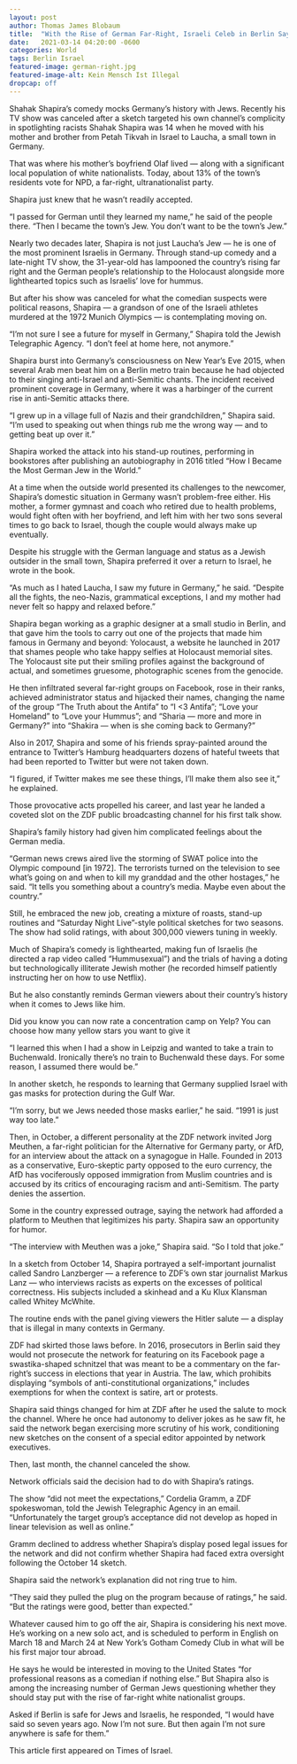 ```yaml
---
layout: post
author: Thomas James Blobaum 
title:  "With the Rise of German Far-Right, Israeli Celeb in Berlin Say it’s Time to Go"
date:   2021-03-14 04:20:00 -0600
categories: World
tags: Berlin Israel
featured-image: german-right.jpg
featured-image-alt: Kein Mensch Ist Illegal
dropcap: off 
---
```

Shahak Shapira’s comedy mocks Germany’s history with Jews. Recently his TV show was canceled after a sketch targeted his own channel’s complicity in spotlighting racists
Shahak Shapira was 14 when he moved with his mother and brother from Petah Tikvah in Israel to Laucha, a small town in Germany.

That was where his mother’s boyfriend Olaf lived — along with a significant local population of white nationalists. Today, about 13% of the town’s residents vote for NPD, a far-right, ultranationalist party.

Shapira just knew that he wasn’t readily accepted.

“I passed for German until they learned my name,” he said of the people there. “Then I became the town’s Jew. You don’t want to be the town’s Jew.”

Nearly two decades later, Shapira is not just Laucha’s Jew — he is one of the most prominent Israelis in Germany. Through stand-up comedy and a late-night TV show, the 31-year-old has lampooned the country’s rising far right and the German people’s relationship to the Holocaust alongside more lighthearted topics such as Israelis’ love for hummus.

But after his show was canceled for what the comedian suspects were political reasons, Shapira — a grandson of one of the Israeli athletes murdered at the 1972 Munich Olympics — is contemplating moving on.

“I’m not sure I see a future for myself in Germany,” Shapira told the Jewish Telegraphic Agency. “I don’t feel at home here, not anymore.”

Shapira burst into Germany’s consciousness on New Year’s Eve 2015, when several Arab men beat him on a Berlin metro train because he had objected to their singing anti-Israel and anti-Semitic chants. The incident received prominent coverage in Germany, where it was a harbinger of the current rise in anti-Semitic attacks there.

“I grew up in a village full of Nazis and their grandchildren,” Shapira said. “I’m used to speaking out when things rub me the wrong way — and to getting beat up over it.”

Shapira worked the attack into his stand-up routines, performing in bookstores after publishing an autobiography in 2016 titled “How I Became the Most German Jew in the World.”

At a time when the outside world presented its challenges to the newcomer, Shapira’s domestic situation in Germany wasn’t problem-free either. His mother, a former gymnast and coach who retired due to health problems, would fight often with her boyfriend, and left him with her two sons several times to go back to Israel, though the couple would always make up eventually.

Despite his struggle with the German language and status as a Jewish outsider in the small town, Shapira preferred it over a return to Israel, he wrote in the book.

“As much as I hated Laucha, I saw my future in Germany,” he said. “Despite all the fights, the neo-Nazis, grammatical exceptions, I and my mother had never felt so happy and relaxed before.”

Shapira began working as a graphic designer at a small studio in Berlin, and that gave him the tools to carry out one of the projects that made him famous in Germany and beyond: Yolocaust, a website he launched in 2017 that shames people who take happy selfies at Holocaust memorial sites. The Yolocaust site put their smiling profiles against the background of actual, and sometimes gruesome, photographic scenes from the genocide.

He then infiltrated several far-right groups on Facebook, rose in their ranks, achieved administrator status and hijacked their names, changing the name of the group “The Truth about the Antifa” to “I <3 Antifa”; “Love your Homeland” to “Love your Hummus”; and “Sharia — more and more in Germany?” into “Shakira — when is she coming back to Germany?”

Also in 2017, Shapira and some of his friends spray-painted around the entrance to Twitter’s Hamburg headquarters dozens of hateful tweets that had been reported to Twitter but were not taken down.

“I figured, if Twitter makes me see these things, I’ll make them also see it,” he explained.

Those provocative acts propelled his career, and last year he landed a coveted slot on the ZDF public broadcasting channel for his first talk show.

Shapira’s family history had given him complicated feelings about the German media.

“German news crews aired live the storming of SWAT police into the Olympic compound [in 1972]. The terrorists turned on the television to see what’s going on and when to kill my granddad and the other hostages,” he said. “It tells you something about a country’s media. Maybe even about the country.”

Still, he embraced the new job, creating a mixture of roasts, stand-up routines and “Saturday Night Live”-style political sketches for two seasons. The show had solid ratings, with about 300,000 viewers tuning in weekly.

Much of Shapira’s comedy is lighthearted, making fun of Israelis (he directed a rap video called “Hummusexual”) and the trials of having a doting but technologically illiterate Jewish mother (he recorded himself patiently instructing her on how to use Netflix).

But he also constantly reminds German viewers about their country’s history when it comes to Jews like him.

Did you know you can now rate a concentration camp on Yelp? You can choose how many yellow stars you want to give it

“I learned this when I had a show in Leipzig and wanted to take a train to Buchenwald. Ironically there’s no train to Buchenwald these days. For some reason, I assumed there would be.”

In another sketch, he responds to learning that Germany supplied Israel with gas masks for protection during the Gulf War.

“I’m sorry, but we Jews needed those masks earlier,” he said. “1991 is just way too late.”

Then, in October, a different personality at the ZDF network invited Jorg Meuthen, a far-right politician for the Alternative for Germany party, or AfD, for an interview about the attack on a synagogue in Halle. Founded in 2013 as a conservative, Euro-skeptic party opposed to the euro currency, the AfD has vociferously opposed immigration from Muslim countries and is accused by its critics of encouraging racism and anti-Semitism. The party denies the assertion.

Some in the country expressed outrage, saying the network had afforded a platform to Meuthen that legitimizes his party. Shapira saw an opportunity for humor.

“The interview with Meuthen was a joke,” Shapira said. “So I told that joke.”

In a sketch from October 14, Shapira portrayed a self-important journalist called Sandro Lanzberger — a reference to ZDF’s own star journalist Markus Lanz — who interviews racists as experts on the excesses of political correctness. His subjects included a skinhead and a Ku Klux Klansman called Whitey McWhite.

The routine ends with the panel giving viewers the Hitler salute — a display that is illegal in many contexts in Germany.

ZDF had skirted those laws before. In 2016, prosecutors in Berlin said they would not prosecute the network for featuring on its Facebook page a swastika-shaped schnitzel that was meant to be a commentary on the far-right’s success in elections that year in Austria. The law, which prohibits displaying “symbols of anti-constitutional organizations,” includes exemptions for when the context is satire, art or protests.

Shapira said things changed for him at ZDF after he used the salute to mock the channel. Where he once had autonomy to deliver jokes as he saw fit, he said the network began exercising more scrutiny of his work, conditioning new sketches on the consent of a special editor appointed by network executives.

Then, last month, the channel canceled the show.

Network officials said the decision had to do with Shapira’s ratings.

The show “did not meet the expectations,” Cordelia Gramm, a ZDF spokeswoman, told the Jewish Telegraphic Agency in an email. “Unfortunately the target group’s acceptance did not develop as hoped in linear television as well as online.”

Gramm declined to address whether Shapira’s display posed legal issues for the network and did not confirm whether Shapira had faced extra oversight following the October 14 sketch.

Shapira said the network’s explanation did not ring true to him.

“They said they pulled the plug on the program because of ratings,” he said. “But the ratings were good, better than expected.”

Whatever caused him to go off the air, Shapira is considering his next move. He’s working on a new solo act, and is scheduled to perform in English on March 18 and March 24 at New York’s Gotham Comedy Club in what will be his first major tour abroad.

He says he would be interested in moving to the United States “for professional reasons as a comedian if nothing else.” But Shapira also is among the increasing number of German Jews questioning whether they should stay put with the rise of far-right white nationalist groups.

Asked if Berlin is safe for Jews and Israelis, he responded, “I would have said so seven years ago. Now I’m not sure. But then again I’m not sure anywhere is safe for them.”

This article first appeared on Times of Israel.  

<a href="https://www.timesofisrael.com/with-the-rise-of-german-far-right-israeli-celeb-in-berlin-says-its-time-to-go/" data-iframely-url></a>
